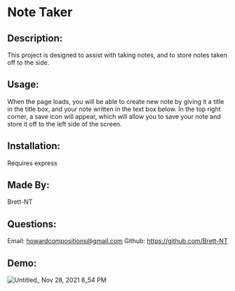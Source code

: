 # Note Taker

## Description:
This project is designed to assist with taking notes, and to store notes taken off to the side.

## Usage:
When the page loads, you will be able to create new note by giving it a title in the title box, and your note written in the text box below. In the top right corner, a save icon will appear, which will allow you to save your note and store it off to the left side of the screen.

## Installation:
Requires express

## Made By:
Brett-NT

## Questions:
Email: howardcompositions@gmail.com
Github: https://github.com/Brett-NT

## Demo:
![Untitled_ Nov 28, 2021 8_54 PM](https://user-images.githubusercontent.com/62664961/143806360-df266932-0454-40f5-bcbe-bc0c5eef4987.gif)

